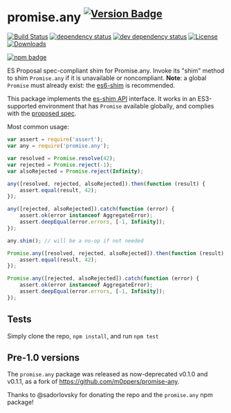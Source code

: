 # promise.any <sup>[![Version Badge][npm-version-svg]][package-url]</sup>

[![Build Status][travis-svg]][travis-url]
[![dependency status][deps-svg]][deps-url]
[![dev dependency status][dev-deps-svg]][dev-deps-url]
[![License][license-image]][license-url]
[![Downloads][downloads-image]][downloads-url]

[![npm badge][npm-badge-png]][package-url]

ES Proposal spec-compliant shim for Promise.any. Invoke its "shim" method to shim `Promise.any` if it is unavailable or noncompliant. **Note**: a global `Promise` must already exist: the [es6-shim](https://github.com/es-shims/es6-shim) is recommended.

This package implements the [es-shim API](https://github.com/es-shims/api) interface. It works in an ES3-supported environment that has `Promise` available globally, and complies with the [proposed spec](https://github.com/tc39/proposal-promise-any).

Most common usage:
```js
var assert = require('assert');
var any = require('promise.any');

var resolved = Promise.resolve(42);
var rejected = Promise.reject(-1);
var alsoRejected = Promise.reject(Infinity);

any([resolved, rejected, alsoRejected]).then(function (result) {
	assert.equal(result, 42);
});

any([rejected, alsoRejected]).catch(function (error) {
	assert.ok(error instanceof AggregateError);
	assert.deepEqual(error.errors, [-1, Infinity]);
});

any.shim(); // will be a no-op if not needed

Promise.any([resolved, rejected, alsoRejected]).then(function (result) {
	assert.equal(result, 42);
});

Promise.any([rejected, alsoRejected]).catch(function (error) {
	assert.ok(error instanceof AggregateError);
	assert.deepEqual(error.errors, [-1, Infinity]);
});
```

## Tests
Simply clone the repo, `npm install`, and run `npm test`

## Pre-1.0 versions

The `promise.any` package was released as now-deprecated v0.1.0 and v0.1.1, as a fork of https://github.com/m0ppers/promise-any.

Thanks to @sadorlovsky for donating the repo and the `promise.any` npm package!

[package-url]: https://npmjs.com/package/promise.any
[npm-version-svg]: http://versionbadg.es/es-shims/Promise.any.svg
[travis-svg]: https://travis-ci.org/es-shims/Promise.any.svg
[travis-url]: https://travis-ci.org/es-shims/Promise.any
[deps-svg]: https://david-dm.org/es-shims/Promise.any.svg
[deps-url]: https://david-dm.org/es-shims/Promise.any
[dev-deps-svg]: https://david-dm.org/es-shims/Promise.any/dev-status.svg
[dev-deps-url]: https://david-dm.org/es-shims/Promise.any#info=devDependencies
[npm-badge-png]: https://nodei.co/npm/promise.any.png?downloads=true&stars=true
[license-image]: http://img.shields.io/npm/l/promise.any.svg
[license-url]: LICENSE
[downloads-image]: http://img.shields.io/npm/dm/promise.any.svg
[downloads-url]: http://npm-stat.com/charts.html?package=promise.any
